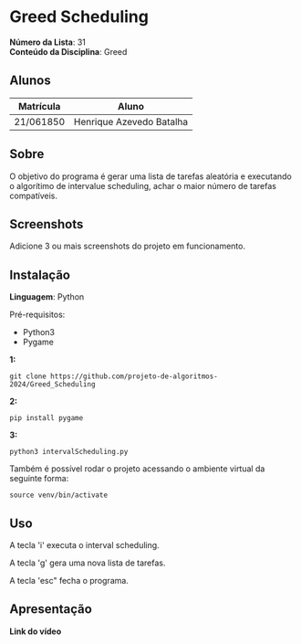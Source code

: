 # Greed Scheduling

**Número da Lista**: 31<br>
**Conteúdo da Disciplina**: Greed<br>

## Alunos
|Matrícula | Aluno |
| -- | -- |
| 21/061850  |  Henrique Azevedo Batalha |

## Sobre 
O objetivo do programa é gerar uma lista de tarefas aleatória e executando o algorítimo de intervalue scheduling, achar o maior número de tarefas compatíveis.

## Screenshots
Adicione 3 ou mais screenshots do projeto em funcionamento.

## Instalação 
**Linguagem**: Python<br>

Pré-requisitos: 

- Python3
- Pygame

**1:**
```
git clone https://github.com/projeto-de-algoritmos-2024/Greed_Scheduling
```

**2:**
```
pip install pygame
```

**3:**
```
python3 intervalScheduling.py
```
Também é possível rodar o projeto acessando o ambiente virtual da seguinte forma:
```
source venv/bin/activate
```

## Uso 

A tecla 'i' executa o interval scheduling.

A tecla 'g' gera uma nova lista de tarefas.

A tecla 'esc" fecha o programa.

## Apresentação

**Link do vídeo**




